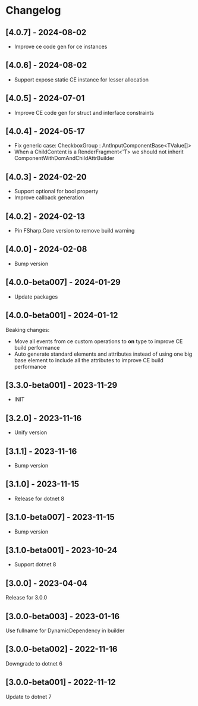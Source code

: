 # Changelog

## [4.0.7] - 2024-08-02

- Improve ce code gen for ce instances

## [4.0.6] - 2024-08-02

- Support expose static CE instance for lesser allocation

## [4.0.5] - 2024-07-01

- Improve CE code gen for struct and interface constraints

## [4.0.4] - 2024-05-17

- Fix generic case: CheckboxGroup<TValue> : AntInputComponentBase<TValue[]>
- When a ChildContent is a RenderFragment<'T> we should not inherit ComponentWithDomAndChildAttrBuilder 

## [4.0.3] - 2024-02-20

- Support optional for bool property
- Improve callback generation

## [4.0.2] - 2024-02-13

- Pin FSharp.Core version to remove build warning

## [4.0.0] - 2024-02-08

- Bump version

## [4.0.0-beta007] - 2024-01-29

- Update packages

## [4.0.0-beta001] - 2024-01-12

Beaking changes:

- Move all events from ce custom operations to **on** type to improve CE build performance
- Auto generate standard elements and attributes instead of using one big base element to include all the attributes to improve CE build performance

## [3.3.0-beta001] - 2023-11-29

- INIT

## [3.2.0] - 2023-11-16

- Unify version

## [3.1.1] - 2023-11-16

- Bump version

## [3.1.0] - 2023-11-15

- Release for dotnet 8

## [3.1.0-beta007] - 2023-11-15

- Bump version

## [3.1.0-beta001] - 2023-10-24

- Support dotnet 8

## [3.0.0] - 2023-04-04

Release for 3.0.0

## [3.0.0-beta003] - 2023-01-16

Use fullname for DynamicDependency in builder

## [3.0.0-beta002] - 2022-11-16

Downgrade to dotnet 6

## [3.0.0-beta001] - 2022-11-12

Update to dotnet 7